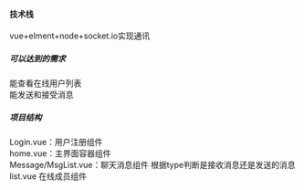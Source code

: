 ####   技术栈
vue+elment+node+socket.io实现通讯
#####  可以达到的需求
能查看在线用户列表<br>
能发送和接受消息<br>
##### 项目结构
Login.vue：用户注册组件<br>
home.vue：主界面容器组件<br>
Message/MsgList.vue：聊天消息组件 根据type判断是接收消息还是发送的消息<br>
list.vue 在线成员组件<br>

